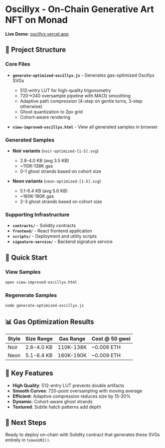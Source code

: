 # Oscillyx - On-Chain Generative Art NFT on Monad

**Live Demo**: [oscillyx.vercel.app](https://oscillyx.vercel.app)

## 📁 Project Structure

### Core Files
- **`generate-optimized-oscillyx.js`** - Generates gas-optimized Oscillyx SVGs
  - 512-entry LUT for high-quality trigonometry
  - 720→240 oversample pipeline with MA(3) smoothing
  - Adaptive path compression (4-step on gentle turns, 3-step otherwise)
  - Ghost quantization to 2px grid
  - Cohort-aware rendering

- **`view-improved-oscillyx.html`** - View all generated samples in browser

### Generated Samples
- **Noir variants** (`noir-optimized-[1-5].svg`)
  - 2.8-4.0 KB (avg 3.5 KB)
  - ~110K-138K gas
  - 0-1 ghost strands based on cohort size

- **Neon variants** (`neon-optimized-[1-5].svg`)
  - 5.1-6.4 KB (avg 5.6 KB)  
  - ~160K-190K gas
  - 2-3 ghost strands based on cohort size

### Supporting Infrastructure
- **`contracts/`** - Solidity contracts
- **`frontend/`** - React frontend application
- **`scripts/`** - Deployment and utility scripts
- **`signature-service/`** - Backend signature service

## 🚀 Quick Start

### View Samples
```bash
open view-improved-oscillyx.html
```

### Regenerate Samples
```bash
node generate-optimized-oscillyx.js
```

## 📊 Gas Optimization Results

| Style | Size Range | Gas Range | Cost @ 50 gwei |
|-------|------------|-----------|----------------|
| Noir  | 2.8-4.0 KB | 110K-138K | ~0.006 ETH |
| Neon  | 5.1-6.4 KB | 160K-190K | ~0.009 ETH |

## 🎯 Key Features

- **High Quality**: 512-entry LUT prevents double artifacts
- **Smooth Curves**: 720-point oversampling with moving average
- **Efficient**: Adaptive compression reduces size by 15-20%
- **Dynamic**: Cohort-aware ghost strands
- **Textured**: Subtle hatch patterns add depth

## 🔧 Next Steps

Ready to deploy on-chain with Solidity contract that generates these SVGs entirely in `tokenURI()`.